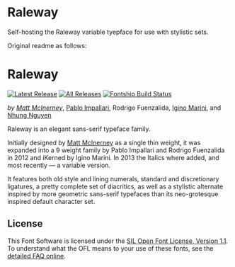 # Raleway
Self-hosting the Raleway variable tyepface for use with stylistic sets.

Original readme as follows:

Raleway
=======

[![Latest Release](https://img.shields.io/github/v/release/theleagueof/raleway?label=Download%20Release&logo=Github)](https://github.com/theleagueof/raleway/releases/latest)
[![All Releases](https://img.shields.io/github/downloads/theleagueof/raleway/total)](https://github.com/theleagueof/raleway/releases)
[![Fontship Build Status](https://img.shields.io/github/workflow/status/theleagueof/raleway/Fontship?label=Fontship&logo=Codeship)](https://github.com/theleagueof/raleway/actions?workflow=Fontship)

_by [Matt McInerney](http://pixelspread.com)_, [Pablo Impallari](https://github.com/impallari), Rodrigo Fuenzalida, [Igino Marini](https://www.iginomarini.com/), and [Nhung Nguyen]()

Raleway is an elegant sans-serif typeface family.

Initially designed by [Matt McInerney](http://blog.matt.cc/) as a single thin weight, it was expanded into a 9 weight family by Pablo Impallari and Rodrigo Fuenzalida in 2012 and iKerned by Igino Marini. In 2013 the Italics where added, and most recently — a variable version.

It features both old style and lining numerals, standard and discretionary ligatures, a pretty complete set of diacritics, as well as a stylistic alternate inspired by more geometric sans-serif typefaces than its neo-grotesque inspired default character set.

License
-------

This Font Software is licensed under the [SIL Open Font License, Version 1.1](OFL.md).
To understand what the OFL means to your use of these fonts, see the [detailed FAQ online](https://scripts.sil.org/OFL-FAQ_web).
